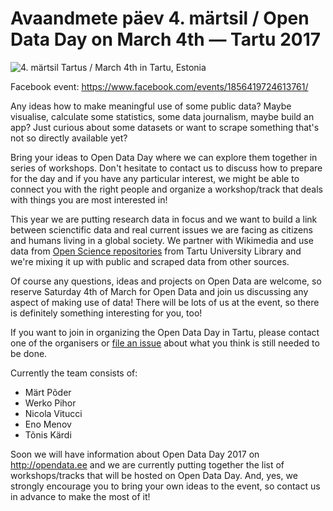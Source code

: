 # Avaandmete päev 4. märtsil / Open Data Day on March 4th — Tartu 2017

![4. märtsil Tartus / March 4th in Tartu, Estonia](https://github.com/okestonia/opendataday/blob/master/images/odd2017-plain.png?raw=true)

Facebook event: https://www.facebook.com/events/1856419724613761/

Any ideas how to make meaningful use of some public data? Maybe visualise, calculate some statistics, some data journalism, maybe build an app? Just curious about some datasets or want to scrape something that's not so directly available yet?

Bring your ideas to Open Data Day where we can explore them together in series of workshops. Don't hesitate to contact us to discuss how to prepare for the day and if you have any particular interest, we might be able to connect you with the right people and organize a workshop/track that deals with things you are most interested in!

This year we are putting research data in focus and we want to build a link between scienctific data and real current issues we are facing as citizens and humans living in a global society. We partner with Wikimedia and use data from [Open Science repositories](https://utlib.ut.ee/avatud-teadus-open-science) from Tartu University Library and we're mixing it up with public and scraped data from other sources.

Of course any questions, ideas and projects on Open Data are welcome, so reserve Saturday 4th of March for Open Data and join us discussing any aspect of making use of data! There will be lots of us at the event, so there is definitely something interesting for you, too!

If you want to join in organizing the Open Data Day in Tartu, please contact one of the organisers or [file an issue](https://github.com/okestonia/opendataday/issues) about what you think is still needed to be done.

Currently the team consists of:

* Märt Põder
* Werko Pihor
* Nicola Vitucci
* Eno Menov
* Tõnis Kärdi

Soon we will have information about Open Data Day 2017 on http://opendata.ee and we are currently putting together the list of workshops/tracks that will be hosted on Open Data Day. And, yes, we strongly encourage you to bring your own ideas to the event, so contact us in advance to make the most of it!

